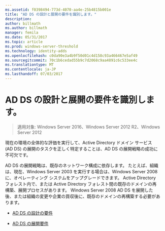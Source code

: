 ```yaml
---
ms.assetid: f0398494-773d-4070-aa4e-25b4815b001e
title: "AD DS の設計と展開の要件を識別します。"
description: 
author: billmath
ms.author: billmath
manager: femila
ms.date: 05/31/2017
ms.topic: article
ms.prod: windows-server-threshold
ms.technology: identity-adds
ms.openlocfilehash: c0da90e3a4b9f50d01c4d158c93a466467e5af49
ms.sourcegitcommit: 70c1b6cedad55b9c7d2068c9aa4891c6c533ee4c
ms.translationtype: MT
ms.contentlocale: ja-JP
ms.lasthandoff: 07/03/2017
---
```

# <a name="identifying-your-ad-ds-design-and-deployment-requirements"></a>AD DS の設計と展開の要件を識別します。

>適用対象: Windows Server 2016、Windows Server 2012 R2、Windows Server 2012

現在の環境の全体的な評価を実行して、Active Directory ドメイン サービス (AD DS) の展開のタスクを正しく特定することは、AD DS の展開戦略の成功に不可欠です。  
  
AD DS の展開戦略は、既存のネットワーク構成に依存します。 たとえば、組織は、現在、Windows Server 2003 を実行する場合は、Windows Server 2008 に、オペレーティング システムをアップグレードできます。 Active Directory フォレスト内で、または Active Directory フォレスト間の既存のドメインの再構築、展開プロセスがあります。 Windows Server 2008 AD DS を展開した後、または組織の変更や企業の買収後に、既存のドメインの再構築する必要があります。  
  
-   [AD DS の設計の要件](../../ad-ds/plan/AD-DS-Design-Requirements.md)  
  
-   [AD DS の展開要件](../../ad-ds/plan/AD-DS-Deployment-Requirements.md)  
  



